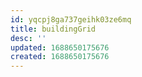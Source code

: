 ```yaml
---
id: yqcpj8ga737geihk03ze6mq
title: buildingGrid
desc: ''
updated: 1688650175676
created: 1688650175676
---
```

